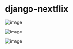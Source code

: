 # django-nextflix

![image](https://github.com/salokhiddinusmonovich/netflix-copy-django/assets/157391066/bd5ea4b6-033e-40ce-946f-14e2ae0449af)

![image](https://github.com/salokhiddinusmonovich/netflix-copy-django/assets/157391066/e07bb85f-ec6b-48db-b3d0-9697c4960751)

![image](https://github.com/salokhiddinusmonovich/netflix-copy-django/assets/157391066/39879ad9-9fba-451c-a31f-f6bc9afd6592)
